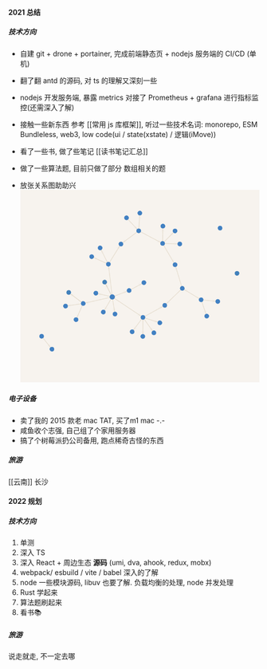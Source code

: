 #### 2021 总结
##### 技术方向
- 自建 git + drone + portainer, 完成前端静态页 + nodejs 服务端的 CI/CD (单机)
- 翻了翻 antd 的源码, 对 ts 的理解又深刻一些
- nodejs 开发服务端, 暴露 metrics 对接了 Prometheus + grafana 进行指标监控(还需深入了解)
- 接触一些新东西  参考 [[常用 js 库框架]], 听过一些技术名词: monorepo, ESM Bundleless, web3, low code(ui / state(xstate) / 逻辑(iMove))
- 看了一些书, 做了些笔记 [[读书笔记汇总]]
- 做了一些算法题, 目前只做了部分 数组相关的题

- 放张关系图助助兴 ![avatar](./imgs/2021.png)

##### 电子设备
- 卖了我的 2015 款老 mac TAT, 买了m1 mac -.-
- 咸鱼收个志强, 自己组了个家用服务器
- 搞了个树莓派扔公司备用, 跑点稀奇古怪的东西

##### 旅游
[[云南]]
长沙

#### 2022 规划
##### 技术方向
1. 单测
2. 深入 TS
3. 深入 React + 周边生态 **源码** (umi, dva, ahook, redux, mobx)
4. webpack/ esbuild / vite / babel 深入的了解
5. node 一些模块源码, libuv 也要了解. 负载均衡的处理, node 并发处理
6. Rust 学起来
7. 算法题刷起来
8. 看书📚


##### 旅游
说走就走, 不一定去哪